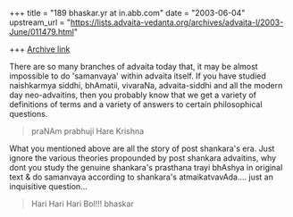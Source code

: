 +++
title = "189 bhaskar.yr at in.abb.com"
date = "2003-06-04"
upstream_url = "https://lists.advaita-vedanta.org/archives/advaita-l/2003-June/011479.html"

+++
[Archive link](https://lists.advaita-vedanta.org/archives/advaita-l/2003-June/011479.html)


There are so many branches of advaita today that,  it may be
almost impossible to do 'samanvaya' within advaita itself.
If you have studied naishkarmya siddhi, bhAmatii,  vivaraNa,
advaita-siddhi and all the modern day neo-advaitins,  then you
probably  know that we get a variety of definitions of terms
and a variety of answers to certain philosophical questions.


> praNAm prabhuji
Hare Krishna

What you mentioned above are all the story of post shankara's era.  Just
ignore the various theories propounded by post shankara advaitins, why dont
you study the genuine shankara's prasthana trayi bhAshya in original text &
do samanvaya according to  shankara's atmaikatvavAda.... just an
inquisitive question...

> Hari Hari Hari Bol!!!
> bhaskar


